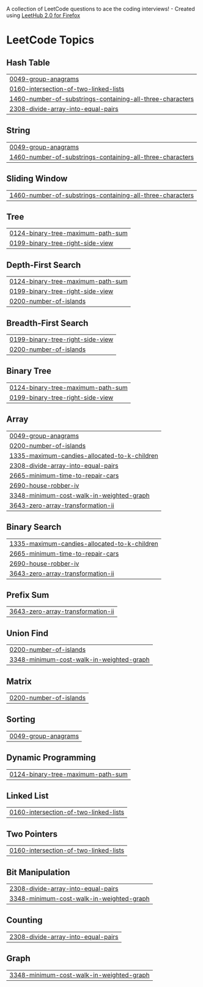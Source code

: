 A collection of LeetCode questions to ace the coding interviews! - Created using [LeetHub 2.0 for Firefox](https://github.com/maitreya2954/LeetHub-2.0-Firefox)
<!---LeetCode Topics Start-->
# LeetCode Topics
## Hash Table
|  |
| ------- |
| [0049-group-anagrams](https://github.com/NonOrdinary/LeetCode-CP-practice/tree/master/0049-group-anagrams) |
| [0160-intersection-of-two-linked-lists](https://github.com/NonOrdinary/LeetCode-CP-practice/tree/master/0160-intersection-of-two-linked-lists) |
| [1460-number-of-substrings-containing-all-three-characters](https://github.com/NonOrdinary/LeetCode-CP-practice/tree/master/1460-number-of-substrings-containing-all-three-characters) |
| [2308-divide-array-into-equal-pairs](https://github.com/NonOrdinary/LeetCode-CP-practice/tree/master/2308-divide-array-into-equal-pairs) |
## String
|  |
| ------- |
| [0049-group-anagrams](https://github.com/NonOrdinary/LeetCode-CP-practice/tree/master/0049-group-anagrams) |
| [1460-number-of-substrings-containing-all-three-characters](https://github.com/NonOrdinary/LeetCode-CP-practice/tree/master/1460-number-of-substrings-containing-all-three-characters) |
## Sliding Window
|  |
| ------- |
| [1460-number-of-substrings-containing-all-three-characters](https://github.com/NonOrdinary/LeetCode-CP-practice/tree/master/1460-number-of-substrings-containing-all-three-characters) |
## Tree
|  |
| ------- |
| [0124-binary-tree-maximum-path-sum](https://github.com/NonOrdinary/LeetCode-CP-practice/tree/master/0124-binary-tree-maximum-path-sum) |
| [0199-binary-tree-right-side-view](https://github.com/NonOrdinary/LeetCode-CP-practice/tree/master/0199-binary-tree-right-side-view) |
## Depth-First Search
|  |
| ------- |
| [0124-binary-tree-maximum-path-sum](https://github.com/NonOrdinary/LeetCode-CP-practice/tree/master/0124-binary-tree-maximum-path-sum) |
| [0199-binary-tree-right-side-view](https://github.com/NonOrdinary/LeetCode-CP-practice/tree/master/0199-binary-tree-right-side-view) |
| [0200-number-of-islands](https://github.com/NonOrdinary/LeetCode-CP-practice/tree/master/0200-number-of-islands) |
## Breadth-First Search
|  |
| ------- |
| [0199-binary-tree-right-side-view](https://github.com/NonOrdinary/LeetCode-CP-practice/tree/master/0199-binary-tree-right-side-view) |
| [0200-number-of-islands](https://github.com/NonOrdinary/LeetCode-CP-practice/tree/master/0200-number-of-islands) |
## Binary Tree
|  |
| ------- |
| [0124-binary-tree-maximum-path-sum](https://github.com/NonOrdinary/LeetCode-CP-practice/tree/master/0124-binary-tree-maximum-path-sum) |
| [0199-binary-tree-right-side-view](https://github.com/NonOrdinary/LeetCode-CP-practice/tree/master/0199-binary-tree-right-side-view) |
## Array
|  |
| ------- |
| [0049-group-anagrams](https://github.com/NonOrdinary/LeetCode-CP-practice/tree/master/0049-group-anagrams) |
| [0200-number-of-islands](https://github.com/NonOrdinary/LeetCode-CP-practice/tree/master/0200-number-of-islands) |
| [1335-maximum-candies-allocated-to-k-children](https://github.com/NonOrdinary/LeetCode-CP-practice/tree/master/1335-maximum-candies-allocated-to-k-children) |
| [2308-divide-array-into-equal-pairs](https://github.com/NonOrdinary/LeetCode-CP-practice/tree/master/2308-divide-array-into-equal-pairs) |
| [2665-minimum-time-to-repair-cars](https://github.com/NonOrdinary/LeetCode-CP-practice/tree/master/2665-minimum-time-to-repair-cars) |
| [2690-house-robber-iv](https://github.com/NonOrdinary/LeetCode-CP-practice/tree/master/2690-house-robber-iv) |
| [3348-minimum-cost-walk-in-weighted-graph](https://github.com/NonOrdinary/LeetCode-CP-practice/tree/master/3348-minimum-cost-walk-in-weighted-graph) |
| [3643-zero-array-transformation-ii](https://github.com/NonOrdinary/LeetCode-CP-practice/tree/master/3643-zero-array-transformation-ii) |
## Binary Search
|  |
| ------- |
| [1335-maximum-candies-allocated-to-k-children](https://github.com/NonOrdinary/LeetCode-CP-practice/tree/master/1335-maximum-candies-allocated-to-k-children) |
| [2665-minimum-time-to-repair-cars](https://github.com/NonOrdinary/LeetCode-CP-practice/tree/master/2665-minimum-time-to-repair-cars) |
| [2690-house-robber-iv](https://github.com/NonOrdinary/LeetCode-CP-practice/tree/master/2690-house-robber-iv) |
| [3643-zero-array-transformation-ii](https://github.com/NonOrdinary/LeetCode-CP-practice/tree/master/3643-zero-array-transformation-ii) |
## Prefix Sum
|  |
| ------- |
| [3643-zero-array-transformation-ii](https://github.com/NonOrdinary/LeetCode-CP-practice/tree/master/3643-zero-array-transformation-ii) |
## Union Find
|  |
| ------- |
| [0200-number-of-islands](https://github.com/NonOrdinary/LeetCode-CP-practice/tree/master/0200-number-of-islands) |
| [3348-minimum-cost-walk-in-weighted-graph](https://github.com/NonOrdinary/LeetCode-CP-practice/tree/master/3348-minimum-cost-walk-in-weighted-graph) |
## Matrix
|  |
| ------- |
| [0200-number-of-islands](https://github.com/NonOrdinary/LeetCode-CP-practice/tree/master/0200-number-of-islands) |
## Sorting
|  |
| ------- |
| [0049-group-anagrams](https://github.com/NonOrdinary/LeetCode-CP-practice/tree/master/0049-group-anagrams) |
## Dynamic Programming
|  |
| ------- |
| [0124-binary-tree-maximum-path-sum](https://github.com/NonOrdinary/LeetCode-CP-practice/tree/master/0124-binary-tree-maximum-path-sum) |
## Linked List
|  |
| ------- |
| [0160-intersection-of-two-linked-lists](https://github.com/NonOrdinary/LeetCode-CP-practice/tree/master/0160-intersection-of-two-linked-lists) |
## Two Pointers
|  |
| ------- |
| [0160-intersection-of-two-linked-lists](https://github.com/NonOrdinary/LeetCode-CP-practice/tree/master/0160-intersection-of-two-linked-lists) |
## Bit Manipulation
|  |
| ------- |
| [2308-divide-array-into-equal-pairs](https://github.com/NonOrdinary/LeetCode-CP-practice/tree/master/2308-divide-array-into-equal-pairs) |
| [3348-minimum-cost-walk-in-weighted-graph](https://github.com/NonOrdinary/LeetCode-CP-practice/tree/master/3348-minimum-cost-walk-in-weighted-graph) |
## Counting
|  |
| ------- |
| [2308-divide-array-into-equal-pairs](https://github.com/NonOrdinary/LeetCode-CP-practice/tree/master/2308-divide-array-into-equal-pairs) |
## Graph
|  |
| ------- |
| [3348-minimum-cost-walk-in-weighted-graph](https://github.com/NonOrdinary/LeetCode-CP-practice/tree/master/3348-minimum-cost-walk-in-weighted-graph) |
<!---LeetCode Topics End-->